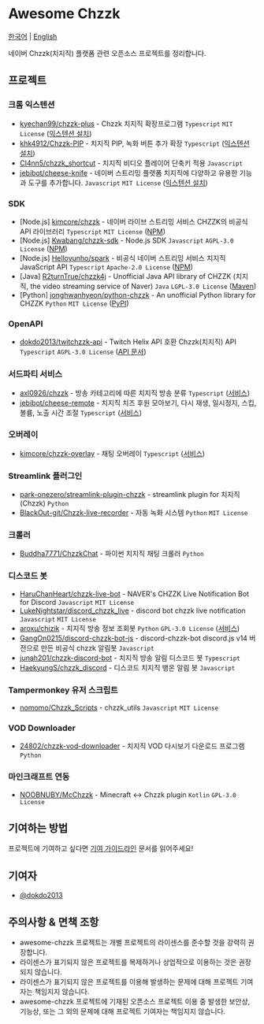 # Awesome Chzzk
[한국어][LINK_한국어] | [English][LINK_english]

[LINK_한국어]: <https://github.com/dokdo2013/awesome-chzzk/blob/main/README.md>
[LINK_english]: <https://github.com/dokdo2013/awesome-chzzk/blob/main/README_en.md>

네이버 Chzzk(치지직) 플랫폼 관련 오픈소스 프로젝트를 정리합니다.

## 프로젝트

### 크롬 익스텐션
- [kyechan99/chzzk-plus](https://github.com/kyechan99/chzzk-plus) - Chzzk 치지직 확장프로그램 `Typescript` `MIT License` ([익스텐션 설치](https://chromewebstore.google.com/detail/chzzk-plus/miampiopgfpnimmggagljgbpmjmjdjia))
- [khk4912/Chzzk-PIP](https://github.com/khk4912/Chzzk-PIP) - 치지직 PIP, 녹화 버튼 추가 확장 `Typescript` ([익스텐션 설치](https://chromewebstore.google.com/detail/chzzk-pip/gkgpbobdiaaodjbmgdankimklclnagio))
- [Cl4nn5/chzzk_shortcut](https://github.com/Cl4nn5/chzzk_shortcut) - 치지직 비디오 플레이어 단축키 적용 `Javascript`
- [jebibot/cheese-knife](https://github.com/jebibot/cheese-knife) - 네이버 스트리밍 플랫폼 치지직에 다양하고 유용한 기능과 도구를 추가합니다. `Javascript` `MIT License` ([익스텐션 설치](https://chromewebstore.google.com/detail/nfkfgkkhgglkgnlppncolmpekidapkjh))

### SDK
- [Node.js] [kimcore/chzzk](https://github.com/kimcore/chzzk) - 네이버 라이브 스트리밍 서비스 CHZZK의 비공식 API 라이브러리 `Typescript` `MIT License` ([NPM](https://www.npmjs.com/package/chzzk))
- [Node.js] [Kwabang/chzzk-sdk](https://github.com/Kwabang/chzzk-sdk) - Node.js SDK `Javascript` `AGPL-3.0 License` ([NPM](https://www.npmjs.com/package/chzzk-sdk))
- [Node.js] [Helloyunho/spark](https://github.com/Helloyunho/spark) - 비공식 네이버 스트리밍 서비스 치지직 JavaScript API `Typescript` `Apache-2.0 License` ([NPM](https://www.npmjs.com/package/spark-chzzk))
- [Java] [R2turnTrue/chzzk4j](https://github.com/R2turnTrue/chzzk4j) - Unofficial Java API library of CHZZK (치지직, the video streaming service of Naver) `Java` `LGPL-3.0 License` ([Maven](https://mvnrepository.com/artifact/io.github.R2turnTrue/chzzk4j))
- [Python] [jonghwanhyeon/python-chzzk](https://github.com/jonghwanhyeon/python-chzzk) - An unofficial Python library for CHZZK `Python` `MIT License` ([PyPI](https://pypi.org/project/python-chzzk/))

### OpenAPI
- [dokdo2013/twitchzzk-api](https://github.com/dokdo2013/twitchzzk-api) - Twitch Helix API 호환 Chzzk(치지직) API `Typescript` `AGPL-3.0 License` ([API 문서](https://api.twitchzzk.tv))

### 서드파티 서비스
- [axl0926/chzzk](https://github.com/axl0926/chzzk) - 방송 카테고리에 따른 치지직 방송 분류 `Typescript` ([서비스](https://chzzk.vercel.app/))
- [jebibot/cheese-remote](https://github.com/jebibot/cheese-remote) - 치지직 치즈 후원 모아보기, 다시 재생, 일시정지, 스킵, 볼륨, 노출 시간 조절 `Typescript` ([서비스](https://remote.chz.app/))

### 오버레이
- [kimcore/chzzk-overlay](https://github.com/kimcore/chzzk-overlay) - 채팅 오버레이 `Typescript` ([서비스](https://chzzk-overlay.vercel.app/))

### Streamlink 플러그인
- [park-onezero/streamlink-plugin-chzzk](https://github.com/park-onezero/streamlink-plugin-chzzk) - streamlink plugin for 치지직(Chzzk) `Python`
- [BlackOut-git/Chzzk-live-recorder](https://github.com/BlackOut-git/Chzzk-live-recorder) - 자동 녹화 시스템 `Python` `MIT License`

### 크롤러
- [Buddha7771/ChzzkChat](https://github.com/Buddha7771/ChzzkChat) - 파이썬 치지직 채팅 크롤러 `Python`

### 디스코드 봇
- [HaruChanHeart/chzzk-live-bot](https://github.com/HaruChanHeart/chzzk-live-bot) - NAVER's CHZZK Live Notification Bot for Discord `Javascript` `MIT License`
- [LukeNightstar/discord_chzzk_live](https://github.com/LukeNightstar/discord_chzzk_live) - discord bot chzzk live notification `Javascript` `MIT License`
- [aroxu/chizik](https://github.com/aroxu/chizik) - 치지직 방송 정보 조회봇 `Python` `GPL-3.0 License` ([서비스](https://chizik.aroxu.me/))
- [GangOn0215/discord-chzzk-bot-js](https://github.com/GangOn0215/discord-chzzk-bot-js) - discord-chzzk-bot discord.js v14 버전으로 만든 비공식 chzzk 알림봇 `Javascript`
- [junah201/chzzk-discord-bot](https://github.com/junah201/chzzk-discord-bot) - 치지직 방송 알림 디스코드 봇 `Typescript`
- [HaekyungS/chzzk_discord](https://github.com/HaekyungS/chzzk_discord) - 디스코드 치지직 뱅온 알림 봇 `Javascript`

### Tampermonkey 유저 스크립트
- [nomomo/Chzzk_Scripts](https://github.com/nomomo/Chzzk_Scripts) - chzzk_utils `Javascript` `MIT License`

### VOD Downloader
- [24802/chzzk-vod-downloader](https://github.com/24802/chzzk-vod-downloader) - 치지직 VOD 다시보기 다운로드 프로그램 `Python`

### 마인크래프트 연동
- [NOOBNUBY/McChzzk](https://github.com/NOOBNUBY/McChzzk) - Minecraft <-> Chzzk plugin `Kotlin` `GPL-3.0 License`

## 기여하는 방법
프로젝트에 기여하고 싶다면 [기여 가이드라인](https://github.com/dokdo2013/awesome-chzzk/blob/main/CONTRIBUTING.md) 문서를 읽어주세요!

## 기여자
- [@dokdo2013](https://github.com/dokdo2013)

## 주의사항 & 면책 조항
- awesome-chzzk 프로젝트는 개별 프로젝트의 라이센스를 준수할 것을 강력히 권장합니다.
- 라이센스가 표기되지 않은 프로젝트를 복제하거나 상업적으로 이용하는 것은 권장되지 않습니다.
- 라이센스가 표기되지 않은 프로젝트를 이용해 발생하는 문제에 대해 프로젝트 기여자는 책임지지 않습니다.
- awesome-chzzk 프로젝트에 기재된 오픈소스 프로젝트 이용 중 발생한 보안상, 기능상, 또는 그 외의 문제에 대해 프로젝트 기여자는 책임지지 않습니다.
